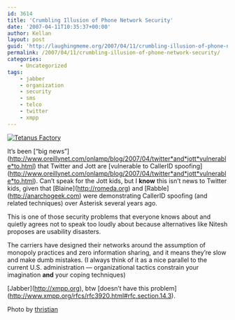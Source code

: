 ```yaml
---
id: 3614
title: 'Crumbling Illusion of Phone Network Security'
date: '2007-04-11T10:35:37+00:00'
author: Kellan
layout: post
guid: 'http://laughingmeme.org/2007/04/11/crumbling-illusion-of-phone-network-security/'
permalink: /2007/04/11/crumbling-illusion-of-phone-network-security/
categories:
    - Uncategorized
tags:
    - jabber
    - organization
    - security
    - sms
    - telco
    - twitter
    - xmpp
---
```


[![Tetanus Factory](http://farm1.static.flickr.com/34/121148235_ffbaaa03d6.jpg)](http://www.flickr.com/photos/thristian/121148235/ "Photo Sharing")

It’s been \[“big news”\](http://www.oreillynet.com/onlamp/blog/2007/04/twitter*and*jott*vulnerable*to.html) that Twitter and Jott are \[vulnerable to CallerID spoofing\](http://www.oreillynet.com/onlamp/blog/2007/04/twitter*and*jott*vulnerable*to.html). Can’t speak for the Jott kids, but I **know** this isn’t news to Twitter kids, given that \[Blaine\](http://romeda.org) and \[Rabble\](http://anarchogeek.com) were demonstrating CallerID spoofing (and related techniques) over Asterisk several years ago.

This is one of those security problems that everyone knows about and quietly agrees not to speak too loudly about because alternatives like Nitesh proposes are usability disasters.

The carriers have designed their networks around the assumption of monopoly practices and zero information sharing, and it means they’re slow and make dumb mistakes. (I always think of it as a nice parallel to the current U.S. administration — organizational tactics constrain your imagination **and** your coping techniques)

\[Jabber\](http://xmpp.org), btw \[doesn’t have this problem\](http://www.xmpp.org/rfcs/rfc3920.html#rfc.section.14.3).

Photo by [thristian](http://www.flickr.com/photos/thristian)